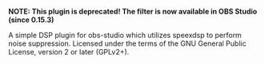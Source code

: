 **NOTE: This plugin is deprecated! The filter is now available in OBS Studio (since 0.15.3)**

A simple DSP plugin for obs-studio which utilizes speexdsp to perform noise suppression. Licensed under the terms of the GNU General Public License, version 2 or later (GPLv2+).
